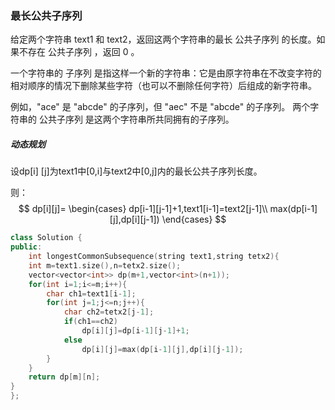 ### 最长公共子序列

给定两个字符串 text1 和 text2，返回这两个字符串的最长 公共子序列 的长度。如果不存在 公共子序列 ，返回 0 。

一个字符串的 子序列 是指这样一个新的字符串：它是由原字符串在不改变字符的相对顺序的情况下删除某些字符（也可以不删除任何字符）后组成的新字符串。

例如，"ace" 是 "abcde" 的子序列，但 "aec" 不是 "abcde" 的子序列。
两个字符串的 公共子序列 是这两个字符串所共同拥有的子序列。



##### 动态规划

设dp[i] [j]为text1中[0,i]与text2中[0,j]内的最长公共子序列长度。

则：
$$
dp[i][j]=
\begin{cases} dp[i-1][j-1]+1,text1[i-1]=text2[j-1]\\
max(dp[i-1][j],dp[i][j-1])
\end{cases}
$$

```c++
class Solution {
public:
    int longestCommonSubsequence(string text1,string tetx2){
	int m=text1.size(),n=tetx2.size();
	vector<vector<int>> dp(m+1,vector<int>(n+1));
	for(int i=1;i<=m;i++){
		char ch1=text1[i-1];
		for(int j=1;j<=n;j++){
			char ch2=tetx2[j-1];
			if(ch1==ch2)
				dp[i][j]=dp[i-1][j-1]+1;
			else
				dp[i][j]=max(dp[i-1][j],dp[i][j-1]);
		}
	}
	return dp[m][n];
}
};
```

